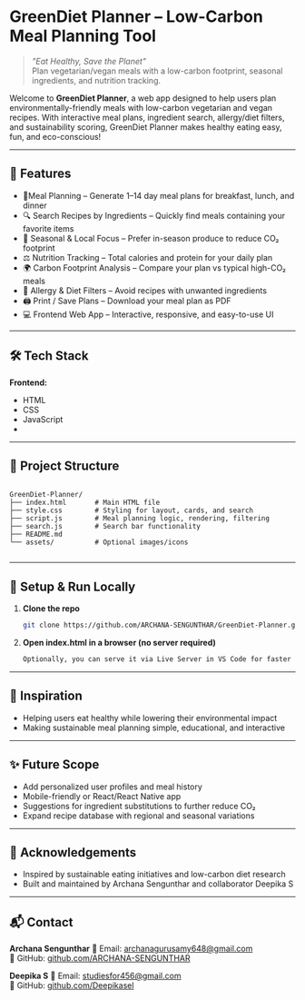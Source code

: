 
# GreenDiet Planner – Low-Carbon Meal Planning Tool

> _"Eat Healthy, Save the Planet"_  
> Plan vegetarian/vegan meals with a low-carbon footprint, seasonal ingredients, and nutrition tracking.

Welcome to **GreenDiet Planner**, a web app designed to help users plan environmentally-friendly meals with low-carbon vegetarian and vegan recipes.
With interactive meal plans, ingredient search, allergy/diet filters, and sustainability scoring, GreenDiet Planner makes healthy eating easy, fun, and eco-conscious!

---

## 🚀 Features

- 🥦Meal Planning – Generate 1–14 day meal plans for breakfast, lunch, and dinner
- 🔍 Search Recipes by Ingredients – Quickly find meals containing your favorite items
- 🌱 Seasonal & Local Focus – Prefer in-season produce to reduce CO₂ footprint
- ⚖️ Nutrition Tracking – Total calories and protein for your daily plan
- 🌍 Carbon Footprint Analysis – Compare your plan vs typical high-CO₂ meals
- 🔄 Allergy & Diet Filters – Avoid recipes with unwanted ingredients
- 🖨️ Print / Save Plans – Download your meal plan as PDF
- 💻 Frontend Web App – Interactive, responsive, and easy-to-use UI

---

## 🛠️ Tech Stack

**Frontend:**  
- HTML
- CSS
- JavaScript
- 
---

## 📁 Project Structure

```

GreenDiet-Planner/
├── index.html       # Main HTML file
├── style.css        # Styling for layout, cards, and search
├── script.js        # Meal planning logic, rendering, filtering
├── search.js        # Search bar functionality
├── README.md
└── assets/          # Optional images/icons


```

---

## 🧪 Setup & Run Locally

1. **Clone the repo**
   ```bash
   git clone https://github.com/ARCHANA-SENGUNTHAR/GreenDiet-Planner.git

   ```
   
2. **Open index.html in a browser (no server required)**
   ```bash
   Optionally, you can serve it via Live Server in VS Code for faster reloads.
   ```

---

## 🧠 Inspiration

- Helping users eat healthy while lowering their environmental impact
- Making sustainable meal planning simple, educational, and interactive

---

## ✨ Future Scope

- Add personalized user profiles and meal history
- Mobile-friendly or React/React Native app
- Suggestions for ingredient substitutions to further reduce CO₂
- Expand recipe database with regional and seasonal variations

---

## 🙌 Acknowledgements

- Inspired by sustainable eating initiatives and low-carbon diet research
- Built and maintained by Archana Sengunthar and collaborator Deepika S

---

## 📬 Contact

 **Archana Sengunthar**
📧 Email: [archanagurusamy648@gmail.com](mailto:archanagurusamy648@gmail.com)  
🔗 GitHub: [github.com/ARCHANA-SENGUNTHAR](https://github.com/ARCHANA-SENGUNTHAR)

**Deepika S**
📧 Email: [studiesfor456@gmail.com](mailto:studiesfor456@gmail.com)  
🔗 GitHub: [github.com/Deepikasel](https://github.com/Deepikasel)

